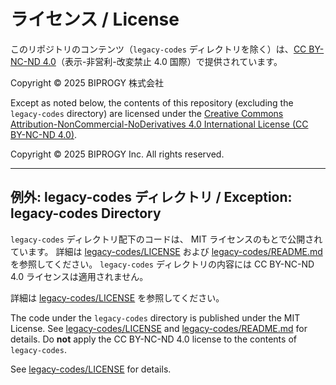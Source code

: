 # ライセンス / License

このリポジトリのコンテンツ（`legacy-codes` ディレクトリを除く）は、[CC BY-NC-ND 4.0](https://creativecommons.org/licenses/by-nc-nd/4.0/deed.ja)（表示-非営利-改変禁止 4.0 国際）で提供されています。

Copyright © 2025 BIPROGY 株式会社

Except as noted below, the contents of this repository (excluding the `legacy-codes` directory) are licensed under the [Creative Commons Attribution-NonCommercial-NoDerivatives 4.0 International License (CC BY-NC-ND 4.0)](https://creativecommons.org/licenses/by-nc-nd/4.0/).

Copyright © 2025 BIPROGY Inc. All rights reserved.

---

## 例外: legacy-codes ディレクトリ / Exception: legacy-codes Directory

`legacy-codes` ディレクトリ配下のコードは、 MIT ライセンスのもとで公開されています。
詳細は [legacy-codes/LICENSE](/legacy-codes/LICENSE) および [legacy-codes/README.md](/legacy-codes/README.md) を参照してください。
`legacy-codes` ディレクトリの内容には CC BY-NC-ND 4.0 ライセンスは適用されません。

詳細は [legacy-codes/LICENSE](/legacy-codes/LICENSE) を参照してください。

The code under the `legacy-codes` directory is published under the MIT License.
See [legacy-codes/LICENSE](/legacy-codes/LICENSE) and [legacy-codes/README.md](/legacy-codes/README.md) for details.
Do **not** apply the CC BY-NC-ND 4.0 license to the contents of `legacy-codes`.

See [legacy-codes/LICENSE](/legacy-codes/LICENSE) for details.
